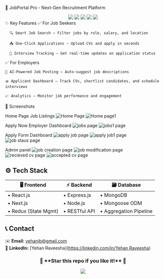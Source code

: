 🚀 JobPortal Pro - Next-Gen Recruitment Platform
<div align="center"> <img src="https://img.shields.io/badge/React-20232A?style=for-the-badge&logo=react&logoColor=61DAFB" /> <img src="https://img.shields.io/badge/Next.js-000000?style=for-the-badge&logo=nextdotjs&logoColor=white" /> <img src="https://img.shields.io/badge/Express.js-404D59?style=for-the-badge" /> <img src="https://img.shields.io/badge/MongoDB-4EA94B?style=for-the-badge&logo=mongodb&logoColor=white" /> <img src="https://img.shields.io/badge/Node.js-339933?style=for-the-badge&logo=nodedotjs&logoColor=white" /> </div>
✨ Key Features
✅ For Job Seekers

      🔍 Smart Job Search – Filter jobs by role, salary, and location

      📤 One-Click Applications – Upload CVs and apply in seconds

      📅 Interview Tracking – Get real-time updates on application status

      

✅ For Employers

    🚀 AI-Powered Job Posting – Auto-suggest job descriptions
    
    📊 Applicant Dashboard – Track CVs, shortlist candidates, and schedule interviews
    
    📈 Analytics – Monitor job performance and engagement

📸 Screenshots

Home Page	Job Listings
![Home Page](https://github.com/user-attachments/assets/93904354-ca38-4d82-8aa1-67d32bdb2539)
![Home page1](https://github.com/user-attachments/assets/7485a6bb-816c-40f4-b5bc-c9771e19ca03)



Apply Now	Employer Dashboard
![jobs page](https://github.com/user-attachments/assets/08db0d01-6d5f-409d-9304-aed3103c2cd5)
![jobs1 page](https://github.com/user-attachments/assets/a9edb0ca-6cbb-4f6f-86b5-ae8732a3a2bc)


Apply Form	Dashboard
![apply job page](https://github.com/user-attachments/assets/d30a7a39-fcea-4bb4-939d-1acd1866ddd8)
![apply job1 page](https://github.com/user-attachments/assets/8753675a-dad5-4cb4-8e42-b4344f3a4dc2)
![job staus page](https://github.com/user-attachments/assets/158a1097-0aa0-4ed7-8c08-d9e60e08a042)

Admin panel
![job creation page](https://github.com/user-attachments/assets/9927bcc0-7056-434b-9a9c-a038df993916)
![job modification page](https://github.com/user-attachments/assets/9dfcedcb-2797-4bc3-8793-a403774b51c3)
![recieved cv page](https://github.com/user-attachments/assets/1b6115bd-af7e-45bf-b73e-7efbbfbf78ca)
![accepted cv page](https://github.com/user-attachments/assets/87ab76fe-690a-4e01-8506-ec791301d3aa)




## **⚙️ Tech Stack**  

<div align="center">

| 🖥️ **Frontend**       | ⚡ **Backend**        | 🗃️ **Database**       |
|-----------------------|----------------------|-----------------------|
| • React.js            | • Express.js         | • MongoDB             |
| • Next.js             | • Node.js            | • Mongoose ODM        |
| • Redux (State Mgmt)  | • RESTful API        | • Aggregation Pipeline|

</div>

## **📞 Contact**  
✉️ **Email:** [yehanjb@gmail.com](mailto:yehanjb@gmail.com)  
🔗 **LinkedIn:** [Yehan Raveesha]([https://linkedin.com/in/Yehan Raveesha](https://www.linkedin.com/in/yehan-raveesha-245a45357/))  


<div align="center"> <h3>🌟 **Star this repo if you like it!** 🌟</h3> <a href="https://github.com/yrlwijesekara/node_jobportal"> <img src="https://img.shields.io/github/stars/yrlwijesekara/node_jobportal?style=social" /> </a> </div>









